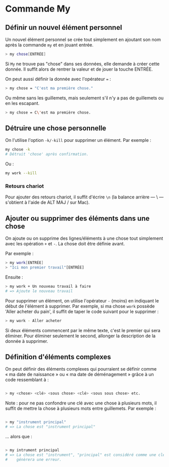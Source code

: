 # Commande My

## Définir un nouvel élément personnel

Un nouvel élément personnel se crée tout simplement en ajoutant son nom après la commande `my` et en jouant entrée.

```bash
> my chose[ENTRÉE]
```

Si `My` ne trouve pas "chose" dans ses données, elle demande à créer cette donnée. Il suffit alors de rentrer la valeur et de jouer la touche ENTRÉE.

On peut aussi définir la donnée avec l'opérateur `=` :

```bash
> my chose = "C'est ma première chose."
```

Ou même sans les guillemets, mais seulement s'il n'y a pas de guillemets ou en les escapant.

```bash
> my chose = C\'est ma première chose.
```


## Détruire une chose personnelle

On l'utilise l'option `-k/-kill` pour supprimer un élément. Par exemple :

```bash
my chose -k
# Détruit 'chose' après confirmation.
```

Ou :

```bash
my work --kill
```


### Retours chariot

Pour ajouter des retours chariot, il suffit d'écrire `\n` (la balance arrière — \\ — s'obtient à l'aide de ALT MAJ / sur Mac).


## Ajouter ou supprimer des éléments dans une chose

On ajoute ou on supprime des lignes/éléments à une chose tout simplement avec les opération `+` et `-`. La chose doit être définie avant.

Par exemple :

```bash
> my work[ENTRÉE]
> "Ici mon premier travail"[ENTRÉE]
```

Ensuite :

```bash
> my work + Un nouveau travail à faire
# => Ajoute le nouveau travail
```

Pour supprimer un élément, on utilise l'opérateur `-` (moins) en indiquant le début de l'élément à supprimer. Par exemple, si ma chose `work` possède 'Aller acheter du pain', il suffit de taper le code suivant pour le supprimer :

```bash
> my work - Aller acheter
```


Si deux éléments commencent par le même texte, c'est le premier qui sera éliminer. Pour éliminer seulement le second, allonger la description de la donnée à supprimer.


## Définition d'éléments complexes

On peut définir des éléments complexes qui pourraient se définir comme « ma date de naissance » ou « ma date de déménagement » grâce à un code ressemblant à :

```bash

> my <chose> <clé> <sous chose> <clé> <sous sous chose> etc.

```

Note : pour ne pas confondre une clé avec une chose à plusieurs mots, il suffit de mettre la chose à plusieurs mots entre guillemets. Par exemple :

```bash

> my "instrument principal"
# => La chose est "instrument principal"
```

… alors que :

```bash

> my intrument principal
# => La chose est "instrument", "principal" est considéré comme une clé et
#    génèrera une erreur.

```
